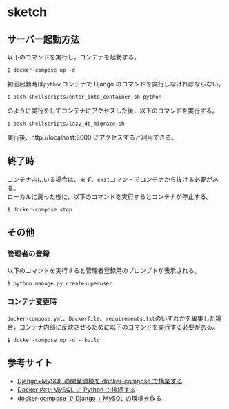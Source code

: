 # sketch

## サーバー起動方法

以下のコマンドを実行し，コンテナを起動する。

```
$ docker-compose up -d
```

初回起動時は`python`コンテナで Django のコマンドを実行しなければならない。

```
$ bash shellscripts/enter_into_container.sh python
```

のように実行をしてコンテナにアクセスした後，以下のコマンドを実行する。

```
$ bash shellscripts/lazy_db_migrate.sh
```

実行後、http://localhost:8000 にアクセスすると利用できる。

## 終了時

コンテナ内にいる場合は、まず、`exit`コマンドでコンテナから抜ける必要がある。  
ローカルに戻った後に，以下のコマンドを実行するとコンテナが停止する。

```
$ docker-compose stop
```

## その他

### 管理者の登録

以下のコマンドを実行すると管理者登録用のプロンプトが表示される。

```
$ python manage.py createsuperuser
```

### コンテナ変更時

`docker-compose.yml`、`Dockerfile`、`requirements.txt`のいずれかを編集した場合，コンテナ内部に反映させるために以下のコマンドを実行する必要がある。

```
$ docker-compose up -d --build
```

## 参考サイト

- [Django+MySQL の開発環境を docker-compose で構築する](https://qiita.com/bakupen/items/f23ce3d2325b4491a2dd)
- [Docker 内で MySQL に Python で接続する](https://qiita.com/kenjiSpecial@github/items/63d682274ad993d69c10)
- [docker-compose で Django + MySQL の環境を作る](https://medium.com/@hokan_dev/docker-compose%E3%81%A7django-mysql%E3%81%AE%E7%92%B0%E5%A2%83%E3%82%92%E4%BD%9C%E3%82%8B-bd99cef7df0c)
